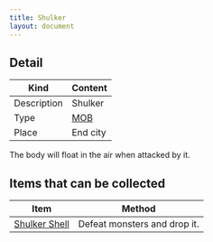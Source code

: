 ```yaml
---
title: Shulker
layout: document
---
```

## Detail

|Kind|Content|
|---|---|
|Description|Shulker|
|Type|[MOB](MOB)|
|Place|End city|

The body will float in the air when attacked by it.

## Items that can be collected

|Item|Method|
|---|---|
|[Shulker Shell](Shulker_Shell)|Defeat monsters and drop it.|

